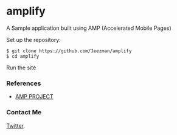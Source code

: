# amplify

A Sample application built using AMP (Accelerated Mobile Pages)

Set up the repository:

  ```none
  $ git clone https://github.com/Jeezman/amplify
  $ cd amplify
  ```
Run the site


### References
* [AMP PROJECT](https://www.ampproject.org/docs/tutorials/create)


### Contact Me

[Twitter](https://twitter.com/thebigtobz).